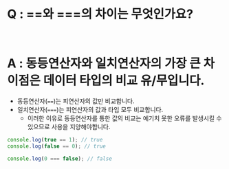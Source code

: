 # Q : ==와 ===의 차이는 무엇인가요?

<br />

# A : 동등연산자와 일치연산자의 가장 큰 차이점은 데이터 타입의 비교 유/무입니다.

- 동등연산자(`==`)는 피연산자의 값만 비교합니다.
- 일치연산자(`===`)는 피연산자의 값과 타입 모두 비교합니다.
  - 이러한 이유로 동등연산자를 통한 값의 비교는 예기치 못한 오류를 발생시킬 수 있으므로 사용을 지양해야합니다.

```js
console.log(true == 1); // true
console.log(false == 0); // true

console.log(0 === false); // false
```

